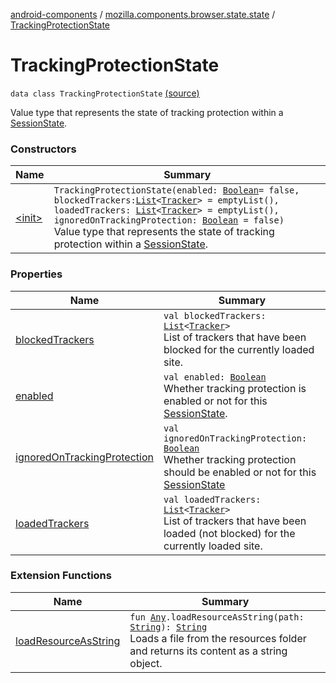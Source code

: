 [android-components](../../index.md) / [mozilla.components.browser.state.state](../index.md) / [TrackingProtectionState](./index.md)

# TrackingProtectionState

`data class TrackingProtectionState` [(source)](https://github.com/mozilla-mobile/android-components/blob/master/components/browser/state/src/main/java/mozilla/components/browser/state/state/TrackingProtectionState.kt#L19)

Value type that represents the state of tracking protection within a [SessionState](../-session-state/index.md).

### Constructors

| Name | Summary |
|---|---|
| [&lt;init&gt;](-init-.md) | `TrackingProtectionState(enabled: `[`Boolean`](https://kotlinlang.org/api/latest/jvm/stdlib/kotlin/-boolean/index.html)` = false, blockedTrackers: `[`List`](https://kotlinlang.org/api/latest/jvm/stdlib/kotlin.collections/-list/index.html)`<`[`Tracker`](../../mozilla.components.concept.engine.content.blocking/-tracker/index.md)`> = emptyList(), loadedTrackers: `[`List`](https://kotlinlang.org/api/latest/jvm/stdlib/kotlin.collections/-list/index.html)`<`[`Tracker`](../../mozilla.components.concept.engine.content.blocking/-tracker/index.md)`> = emptyList(), ignoredOnTrackingProtection: `[`Boolean`](https://kotlinlang.org/api/latest/jvm/stdlib/kotlin/-boolean/index.html)` = false)`<br>Value type that represents the state of tracking protection within a [SessionState](../-session-state/index.md). |

### Properties

| Name | Summary |
|---|---|
| [blockedTrackers](blocked-trackers.md) | `val blockedTrackers: `[`List`](https://kotlinlang.org/api/latest/jvm/stdlib/kotlin.collections/-list/index.html)`<`[`Tracker`](../../mozilla.components.concept.engine.content.blocking/-tracker/index.md)`>`<br>List of trackers that have been blocked for the currently loaded site. |
| [enabled](enabled.md) | `val enabled: `[`Boolean`](https://kotlinlang.org/api/latest/jvm/stdlib/kotlin/-boolean/index.html)<br>Whether tracking protection is enabled or not for this [SessionState](../-session-state/index.md). |
| [ignoredOnTrackingProtection](ignored-on-tracking-protection.md) | `val ignoredOnTrackingProtection: `[`Boolean`](https://kotlinlang.org/api/latest/jvm/stdlib/kotlin/-boolean/index.html)<br>Whether tracking protection should be enabled or not for this [SessionState](../-session-state/index.md) |
| [loadedTrackers](loaded-trackers.md) | `val loadedTrackers: `[`List`](https://kotlinlang.org/api/latest/jvm/stdlib/kotlin.collections/-list/index.html)`<`[`Tracker`](../../mozilla.components.concept.engine.content.blocking/-tracker/index.md)`>`<br>List of trackers that have been loaded (not blocked) for the currently loaded site. |

### Extension Functions

| Name | Summary |
|---|---|
| [loadResourceAsString](../../mozilla.components.support.test.file/kotlin.-any/load-resource-as-string.md) | `fun `[`Any`](https://kotlinlang.org/api/latest/jvm/stdlib/kotlin/-any/index.html)`.loadResourceAsString(path: `[`String`](https://kotlinlang.org/api/latest/jvm/stdlib/kotlin/-string/index.html)`): `[`String`](https://kotlinlang.org/api/latest/jvm/stdlib/kotlin/-string/index.html)<br>Loads a file from the resources folder and returns its content as a string object. |
